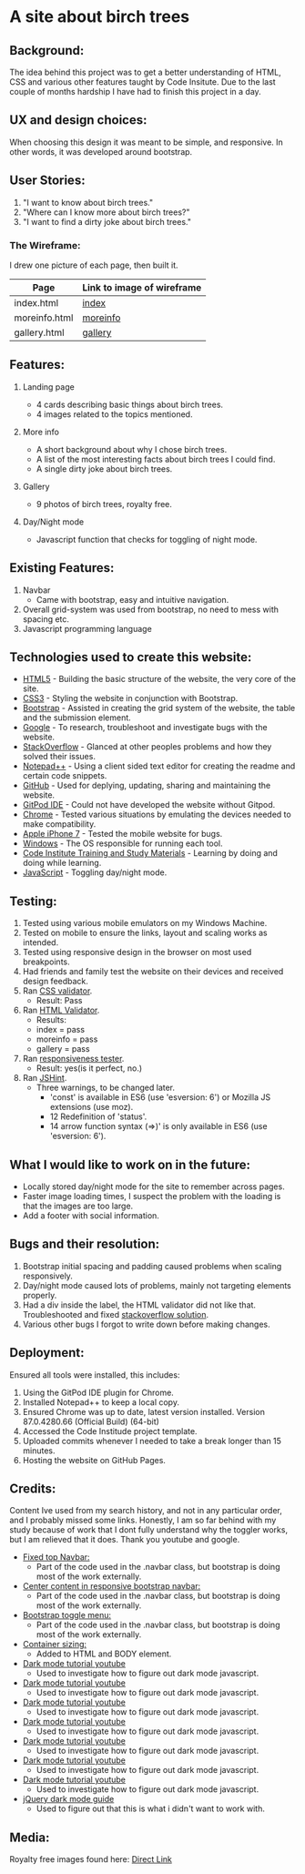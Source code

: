# A site about birch trees

## Background:
The idea behind this project was to get a better understanding of HTML, CSS and various other features taught by Code Insitute. 
Due to the last couple of months hardship I have had to finish this project in a day.


## UX and design choices:
When choosing this design it was meant to be simple, and responsive. 
In other words, it was developed around bootstrap. 


## User Stories:
1. "I want to know about birch trees."
2. "Where can I know more about birch trees?"
3. "I want to find a dirty joke about birch trees."
	
### The Wireframe:
I drew one picture of each page, then built it.

Page | Link to image of wireframe
------------ | -------------
index.html | [index](https://github.com/isitaslinky/Interactivefrontend/blob/master/images/homepage.jpg)
moreinfo.html | [moreinfo](https://github.com/isitaslinky/Interactivefrontend/blob/master/images/moreinfo.jpg)
gallery.html | [gallery](https://github.com/isitaslinky/Interactivefrontend/blob/master/images/gallery.jpg)

## Features:
1. Landing page
	- 4 cards describing basic things about birch trees.
	- 4 images related to the topics mentioned.

2. More info
	- A short background about why I chose birch trees.
	- A list of the most interesting facts about birch trees I could find.
    - A single dirty joke about birch trees.

3. Gallery
	- 9 photos of birch trees, royalty free.

4. Day/Night mode
    - Javascript function that checks for toggling of night mode. 

## Existing Features:
1. Navbar
	- Came with bootstrap, easy and intuitive navigation.
2. Overall grid-system was used from bootstrap, no need to mess with spacing etc.  
3. Javascript programming language


## Technologies used to create this website:
- [HTML5](https://en.wikipedia.org/wiki/HTML5) - Building the basic structure of the website, the very core of the site.
- [CSS3](https://en.wikipedia.org/wiki/Cascading_Style_Sheets) - Styling the website in conjunction with Bootstrap.
- [Bootstrap](https://getbootstrap.com/) - Assisted in creating the grid system of the website, the table and the submission element.
- [Google](https://google.com) - To research, troubleshoot and investigate bugs with the website. 
- [StackOverflow](https://stackoverflow.com) - Glanced at other peoples problems and how they solved their issues.
- [Notepad++](https://notepad-plus-plus.org/) - Using a client sided text editor for creating the readme and certain code snippets.
- [GitHub](https://github.com/) - Used for deplying, updating, sharing and maintaining the website.
- [GitPod IDE](https://gitpod.io/) - Could not have developed the website without Gitpod. 
- [Chrome](https://www.google.com/chrome/) - Tested various situations by emulating the devices needed to make compatibility. 
- [Apple iPhone 7](https://www.apple.com/) - Tested the mobile website for bugs. 
- [Windows](https://www.microsoft.com/nl-nl/software-download/windows10) - The OS responsible for running each tool. 
- [Code Institute Training and Study Materials](https://courses.codeinstitute.net/) - Learning by doing and doing while learning.
- [JavaScript](https://en.wikipedia.org/wiki/JavaScript) - Toggling day/night mode.


## Testing:
1. Tested using various mobile emulators on my Windows Machine.
2. Tested on mobile to ensure the links, layout and scaling works as intended.
3. Tested using responsive design in the browser on most used breakpoints. 
4. Had friends and family test the website on their devices and received design feedback.
6. Ran [CSS validator](https://jigsaw.w3.org/css-validator/#validate_by_input).
    - Result: Pass
7. Ran [HTML Validator](https://validator.w3.org/#validate_by_input).
    - Results:
    - index = pass
    - moreinfo = pass
    - gallery = pass
6. Ran [responsiveness tester](http://ami.responsivedesign.is/#).
    - Result: yes(is it perfect, no.)
7. Ran [JSHint](https://jshint.com/).
    - Three warnings, to be changed later.
    	- 'const' is available in ES6 (use 'esversion: 6') or Mozilla JS extensions (use moz).
        - 12 Redefinition of 'status'.
        - 14 arrow function syntax (=>)' is only available in ES6 (use 'esversion: 6').

## What I would like to work on in the future:
- Locally stored day/night mode for the site to remember across pages. 
- Faster image loading times, I suspect the problem with the loading is that the images are too large.
- Add a footer with social information.


## Bugs and their resolution:
1. 	Bootstrap initial spacing and padding caused problems when scaling responsively.
2.  Day/night mode caused lots of problems, mainly not targeting elements properly.
3.  Had a div inside the label, the HTML validator did not like that. Troubleshooted and fixed [stackoverflow solution](https://stackoverflow.com/questions/4461942/html-tags-inside-label).
4.  Various other bugs I forgot to write down before making changes. 

## Deployment:
Ensured all tools were installed, this includes:
1. Using the GitPod IDE plugin for Chrome.
2. Installed Notepad++ to keep a local copy.
3. Ensured Chrome was up to date, latest version installed. Version 87.0.4280.66 (Official Build) (64-bit)
4. Accessed the Code Institude project template.
5. Uploaded commits whenever I needed to take a break longer than 15 minutes.
6. Hosting the website on GitHub Pages.


## Credits:
Content Ive used from my search history, and not in any particular order, and I probably missed some links.
Honestly, I am so far behind with my study because of work that I dont fully understand why the toggler works, but I am relieved that it does.
Thank you youtube and google.
 
- [Fixed top Navbar:](https://www.w3schools.com/howto/howto_css_fixed_menu.asp)
    - Part of the code used in the .navbar class, but bootstrap is doing most of the work externally. 
- [Center content in responsive bootstrap navbar:](https://stackoverflow.com/questions/18777235/center-content-in-responsive-bootstrap-navbar)
    - Part of the code used in the .navbar class, but bootstrap is doing most of the work externally. 
- [Bootstrap toggle menu:](https://getbootstrap.com/docs/4.0/components/navbar/)
    - Part of the code used in the .navbar class, but bootstrap is doing most of the work externally.
- [Container sizing:](https://stackoverflow.com/questions/41174380/how-do-i-make-a-container-fill-the-whole-page-also-to-be-responsive)
    - Added to HTML and BODY element.
- [Dark mode tutorial youtube](https://www.youtube.com/watch?v=wodWDIdV9BY)
    - Used to investigate how to figure out dark mode javascript.
- [Dark mode tutorial youtube](https://www.youtube.com/watch?v=Ia1yEBjrSsQ)
    - Used to investigate how to figure out dark mode javascript.
- [Dark mode tutorial youtube](https://www.youtube.com/watch?v=_f036OpnuWo)
    - Used to investigate how to figure out dark mode javascript.
- [Dark mode tutorial youtube](https://www.youtube.com/watch?v=I3DTw4dPHlM)
    - Used to investigate how to figure out dark mode javascript.
- [Dark mode tutorial youtube](https://www.youtube.com/watch?v=RiWxhm5ZdFM)
    - Used to investigate how to figure out dark mode javascript.
- [Dark mode tutorial youtube](https://www.youtube.com/watch?v=ZKXv_ZHQ654)
    - Used to investigate how to figure out dark mode javascript.
- [Dark mode tutorial youtube](https://www.youtube.com/watch?v=PD89iMr50Mw)
    - Used to investigate how to figure out dark mode javascript.
- [jQuery dark mode guide](https://www.developerdrive.com/css-dark-mode/)
    - Used to figure out that this is what i didn't want to work with.

## Media:
Royalty free images found here: 
[Direct Link](https://unsplash.com/s/photos/birch-tree)